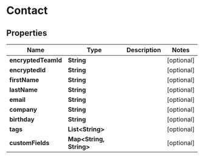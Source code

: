 
# Contact

## Properties
Name | Type | Description | Notes
------------ | ------------- | ------------- | -------------
**encryptedTeamId** | **String** |  |  [optional]
**encryptedId** | **String** |  |  [optional]
**firstName** | **String** |  |  [optional]
**lastName** | **String** |  |  [optional]
**email** | **String** |  |  [optional]
**company** | **String** |  |  [optional]
**birthday** | **String** |  |  [optional]
**tags** | **List&lt;String&gt;** |  |  [optional]
**customFields** | **Map&lt;String, String&gt;** |  |  [optional]




